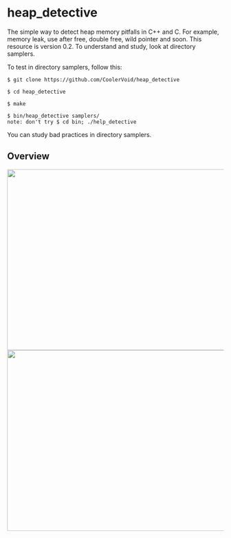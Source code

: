 # heap_detective
The simple way to detect heap memory pitfalls in C++ and C.
For example, memory leak, use after free, double free, wild pointer and soon.
This resource is version 0.2. To understand and study, look at directory samplers.

To test in directory samplers, follow this:
```
$ git clone https://github.com/CoolerVoid/heap_detective

$ cd heap_detective

$ make

$ bin/heap_detective samplers/   
note: don't try $ cd bin; ./help_detective
```
You can study bad practices in directory samplers.

## Overview
<img align="center" width="840" height="420" src="https://github.com/CoolerVoid/heap_detective/blob/master/doc/Screenshot_21.png">

<img align="center" width="840" height="420" src="https://github.com/CoolerVoid/heap_detective/blob/master/doc/Screenshot_20.png">



